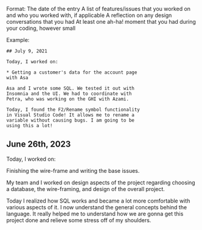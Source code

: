 Format:
The date of the entry
A list of features/issues that you worked on and who you worked with, if applicable
A reflection on any design conversations that you had
At least one ah-ha! moment that you had during your coding, however small

Example:

    ## July 9, 2021

    Today, I worked on:

    * Getting a customer's data for the account page
    with Asa

    Asa and I wrote some SQL. We tested it out with
    Insomnia and the UI. We had to coordinate with
    Petra, who was working on the GHI with Azami.

    Today, I found the F2/Rename symbol functionality
    in Visual Studio Code! It allows me to rename a
    variable without causing bugs. I am going to be
    using this a lot!

## June 26th, 2023

Today, I worked on:

Finishing the wire-frame and writing the base issues.

My team and I worked on design aspects of the project regarding
choosing a database, the wire-framing, and design of the overall
project.

Today I realized how SQL works and became a lot more comfortable
with various aspects of it. I now understand the general concepts
behind the language. It really helped me to understand how we are
gonna get this project done and relieve some stress off of my
shoulders.
